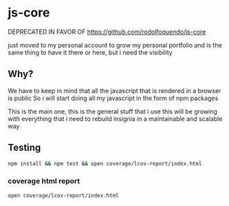 # js-core


DEPRECATED IN FAVOR OF <https://github.com/rodolfoquendo/js-core>

just moved to my personal account to grow my personal portfolio
and is the same thing to have it there or here, but i need the visibility

## Why?

We have to keep in mind that all the javascript that is rendered in a browser is public
So i will start doing all my javascript in the form of npm packages

This is the main one, this is the general stuff that i use
this will be growing with everything that i need to rebuild insignia in a maintainable and scalable way

## Testing

```bash
npm install && npm test && open coverage/lcov-report/index.html
```

### coverage html report

```bash
open coverage/lcov-report/index.html
```